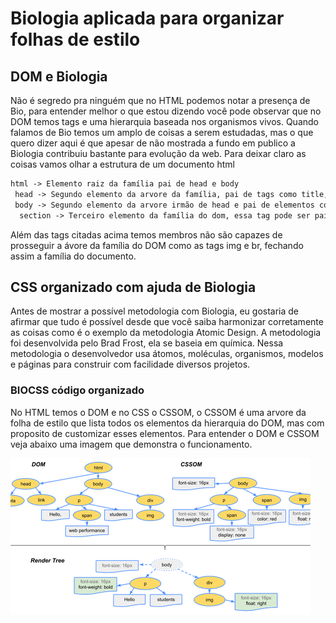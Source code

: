 # Biologia aplicada para organizar folhas de estilo 

## DOM e Biologia

Não é segredo pra ninguém que no HTML podemos notar a presença de Bio, para entender melhor o que estou dizendo você pode observar que no DOM temos tags e uma hierarquia baseada nos organismos vivos. Quando falamos de Bio temos um amplo de coisas a serem estudadas, mas o que quero dizer aqui é que apesar de não mostrada a fundo em publico a Biologia contribuiu bastante para evolução da web. Para deixar claro as coisas vamos olhar a estrutura de um documento html
``` html
html -> Elemento raiz da família pai de head e body
 head -> Segundo elemento da arvore da família, pai de tags como title, link e meta tags  
 body -> Segundo elemento da arvore irmão de head e pai de elementos como divs, âncoras entre outras tags
  section -> Terceiro elemento da família do dom, essa tag pode ser pai de várias tags como divs, âncoras, iframes e etc
```
 Além das tags citadas acima temos membros não são capazes de prosseguir a ávore da família do DOM como as tags img e br, fechando assim a família do documento. 


## CSS organizado com ajuda de Biologia

 Antes de mostrar a possível metodologia com Biologia, eu gostaria de afirmar que tudo é possível desde que você saiba harmonizar corretamente as coisas como é o exemplo da metodologia Atomic Design. A metodologia foi desenvolvida pelo Brad Frost, ela se baseia em química. Nessa metodologia o desenvolvedor usa átomos, moléculas, organismos, modelos e páginas para construir com facilidade diversos projetos.  

### BIOCSS código organizado

No HTML temos o DOM e no CSS o CSSOM, o CSSOM é uma arvore da folha de estilo que lista todos os elementos da hierarquia do DOM, mas com proposito de customizar esses elementos. Para entender o DOM e CSSOM veja abaixo uma imagem que demonstra o funcionamento.

![dom e CSSOM](domcssom.png)
